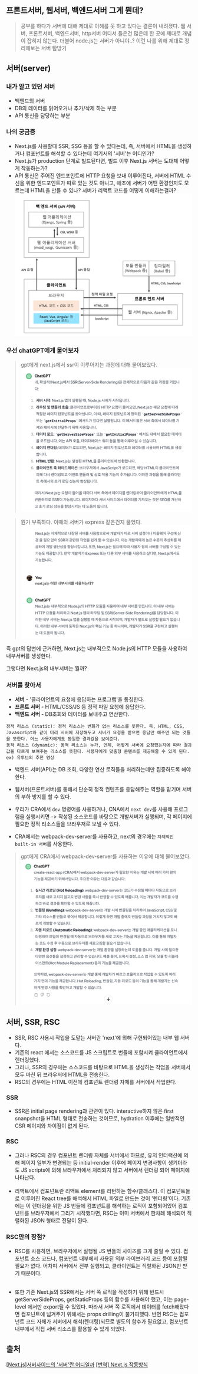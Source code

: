 ## 프론트서버, 웹서버, 백엔드서버 그게 뭔데?

> 공부를 하다가 서버에 대해 제대로 이해를 못 하고 있다는 결론이 내려졌다. 웹 서버, 프론트서버, 백엔드서버, http서버 어디서 들은건 많은데 한 곳에 제대로 개념이 잡히지 않는다. 더불어 node.js는 서버가 아니야..? 이런 나를 위해 제대로 정리해보는 서버 탐방기

## 서버(server)

### 내가 알고 있던 서버

- 백엔드의 서버
- DB의 데이터를 읽어오거나 추가/삭제 하는 부분
- API 통신을 담당하는 부분

### 나의 궁금증

- Next.js를 사용할때 SSR, SSG 등을 할 수 있다는데, 즉, 서버에서 HTML을 생성하거나 컴포넌트를 해석할 수 있다는데 여기서의 '서버'는 어디인가?
- Next.js가 production 단계로 빌드된다면, 빌드 이후 Next.js 서버는 도대체 어떻게 작동하는가?
- API 통신은 주어진 엔드포인트에 HTTP 요청을 보내 이루어진다, 서버에 HTML 수신을 위한 엔드포인트가 따로 있는 것도 아니고, 애초에 서버가 어떤 환경인지도 모르는데 HTML을 만들 수 있나? 서버가 리액트 코드를 어떻게 이해하는걸까?
  ![flow_control](./flow_control.png)

### 우선 chatGPT에게 물어보자

> gpt에게 next.js에서 ssr이 이루어지는 과정에 대해 물어보았다.
> ![gpt_question](./gpt_question.png)

> 뭔가 부족하다. 이때의 서버가 express 같은건지 물었다.
> ![gpt_question_2](./gpt_question_2.png)

즉 gpt의 답변에 근거하면, Next.js는 내부적으로 Node.js의 HTTP 모듈을 사용하여 내부서버를 생성한다.

그렇다면 Next.js의 내부서버는 뭘까?

### 서버를 찾아서

- **서버** - '클라이언트의 요청에 응답하는 프로그램'을 통칭한다.
- **프론트 서버** - HTML/CSS/JS 등 정적 파일 요청에 응답한다.
- **백엔드 서버** - DB조회와 데이터를 보내주고 연산한다.

```
정적 리소스 (static): 정적 리소스는 변화가 없는 리소스를 뜻한다. 즉, HTML, CSS, Javascript와 같이 미리 서버에 저장해두고 서버가 요청을 받으면 응답만 해주면 되는 것들을 뜻한다. 어느 사용자에게도 동일한 결과값을 보여준다.
동적 리소스 (dynamic): 동적 리소스는 누가, 언제, 어떻게 서버에 요청했는지에 따라 결과값을 다르게 보여주는 리소스를 뜻한다. 사용자에게 맞춤형 콘텐츠를 제공해줄 수 있게 된다. ex) 유투브의 추천 영상
```

- 백엔드 서버(API)는 DB 조회, 다양한 연산 로직들을 처리하는데만 집중하도록 해야한다.
- 웹서버(프론트서버)를 통해서 단순히 정적 컨텐츠를 응답해주는 역할을 맡기며 서버의 부하 방지를 할 수 있다.

- 우리가 CRA에서 `dev` 명령어를 사용하거나, CNA에서 `next dev`를 사용해 프로그램을 실행시키면 -> 작성된 소스코드를 바탕으로 개발서버가 실행되며, 각 페이지에 필요한 정적 리소스들을 브라우저로 보낼 수 있다.

- CRA에서는 webpack-dev-server를 사용하고, next의 경우에는 `자체적인 built-in 서버`를 사용한다.

> gpt에게 CRA에서 webpack-dev-server를 사용하는 이유에 대해 물어보았다.
> ![gpt_question_3](./gpt_question_3.png)

## 서버, SSR, RSC

- SSR, RSC 사용시 작업을 도맡는 서버란 'next'에 의해 구현되어있는 내부 웹 서버다.
- 기존의 react 에서는 소스코드를 JS 스크립트로 번들에 포함시켜 클라이언트에서 렌더링했다.
- 그러나, SSR의 경우에는 소스코드를 바탕으로 HTML을 생성하는 작업을 서버에서 모두 마친 뒤 브라우저에 HTML을 전송한다.
- RSC의 경우에는 HTML 이전에 컴포넌트 렌더링 자체를 서버에서 작업한다.

### SSR

- SSR은 initial page rendering과 관련이 있다. interactive하지 않은 first snanpshot을 HTML 형태로 전송하는 것이므로, hydration 이후에는 일반적인 CSR 페이지와 차이점이 없게 된다.

### RSC

- 그러나 RSC의 경우 컴포넌트 렌더링 자체를 서버에서 하므로, 유저 인터랙션에 의해 페이지 일부가 변경되는 등 initial-render 이후에 페이지 변경사항이 생기더라도 JS scripts에 의해 브라우저에서 처리되지 않고 서버에서 렌더링 되어 페이지에 나타난다.<br><br>
- 리액트에서 컴포넌트란 리액트 element를 리턴하는 함수/클래스다. 이 컴포넌트들로 이루어진 React tree를 해석해서 HTML 파일로 만드는 것이 '렌더링'이다. 기존에는 이 렌더링을 위한 JS 번들에 컴포넌트를 해석하는 로직이 포함되어있어 컴포넌트를 브라우저에서 그리기 시작했다면, RSC는 이미 서버에서 한차례 해석되어 직렬화된 JSON 형태로 전달이 된다.

### RSC만의 장점?

- RSC를 사용하면, 브라우저에서 실행될 JS 번들의 사이즈를 크게 줄일 수 있다. 컴포넌트 소스 코드나, 컴포넌트 내부에서 사용된 외부 라이브러리 코드 등이 포함될 필요가 없다. 어차피 서버에서 전부 실행되고, 클라이언트는 직렬화된 JSON만 받기 때문이다.<br><br>

- 또한 기존 Next.js의 SSR에서는 서버 쪽 로직을 작성하기 위해 반드시 getServerSideProps, getStaticProps 등의 함수를 사용해야 했고, 이는 page-level 에서만 export될 수 있었다. 따라서 서버 쪽 로직에서 데이터를 fetch해왔다면 컴포넌트에 넘겨주기 위해서는 props drilling이 불가피했다. 반면 RSC는 컴포넌트 코드 자체가 서버에서 해석(렌더링)되므로 별도의 함수가 필요없고, 컴포넌트 내부에서 직접 서버 리소스를 활용할 수 있게 되었다.

## 출처

[[Next.js]서버사이드의 '서버'란 어디일까](https://velog.io/@gyutato/서버사이드의-서버란-어디일까)
[[번역] Next.js 작동방식](https://velog.io/@surim014/how-next.js-works)
